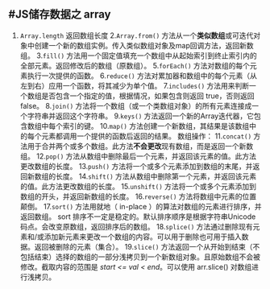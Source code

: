 #JS储存数据之 array
-----
1. `Array.length` 返回数组长度
2.`Array.from()` 方法从一个**类似数组**或可迭代对象中创建一个新的数组实例。传入类似数组对象及map回调方法，返回新数组。
3.`fill()` 方法用一个固定值填充一个数组中从起始索引到终止索引内的全部元素。返回修改后的数组（原数组）。
5.`forEach()` 方法对数组的每个元素执行一次提供的函数。
6.`reduce()` 方法对累加器和数组中的每个元素（从左到右）应用一个函数，将其减少为单个值。
7.`includes()` 方法用来判断一个数组是否包含一个指定的值，根据情况，如果包含则返回 true，否则返回false。
8.`join()` 方法将一个数组（或一个类数组对象）的所有元素连接成一个字符串并返回这个字符串。
9.`keys()` 方法返回一个新的Array迭代器，它包含数组中每个索引的键。
10.`map()` 方法创建一个新数组，其结果是该数组中的每个元素都调用一个提供的函数后返回的结果。
数组操作：
11.`concat()` 方法用于合并两个或多个数组。此方法**不会更改**现有数组，而是返回一个新数组。
12.`pop()` 方法从数组中删除最后一个元素，并返回该元素的值。此方法更改数组的长度。
13.`push()` 方法将一个或多个元素添加到数组的末尾，并返回新数组的长度。
14.`shift()` 方法从数组中删除第一个元素，并返回该元素的值。此方法更改数组的长度。
15.`unshift()` 方法将一个或多个元素添加到数组的开头，并返回新数组的长度。
16.`reverse()` 方法将数组中元素的位置颠倒。
17.`sort()` 方法用就地（ in-place ）的算法对数组的元素进行排序，并返回数组。 sort 排序不一定是稳定的。默认排序顺序是根据字符串Unicode码点。会改变原数组，返回排序后的数组。
18.`splice()` 方法通过删除现有元素和/或添加新元素来更改一个数组的内容。可以用于删除也可用于插入数据。返回被删除的元素（集合）。
19.`slice()` 方法返回一个从开始到结束（不包括结束）选择的数组的一部分浅拷贝到一个新数组对象。且原始数组不会被修改。截取内容的范围是 *start <= val < end*。可以使用 arr.slice() 对数组进行浅拷贝。

